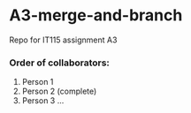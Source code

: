 # A3-merge-and-branch
Repo for IT115 assignment A3

### Order of collaborators:
1. Person 1
2. Person 2 (complete)
3. Person 3
...
